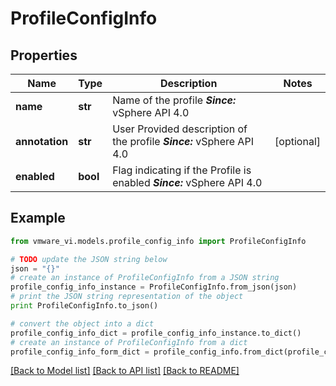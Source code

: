 # ProfileConfigInfo


## Properties
Name | Type | Description | Notes
------------ | ------------- | ------------- | -------------
**name** | **str** | Name of the profile  ***Since:*** vSphere API 4.0  | 
**annotation** | **str** | User Provided description of the profile  ***Since:*** vSphere API 4.0  | [optional] 
**enabled** | **bool** | Flag indicating if the Profile is enabled  ***Since:*** vSphere API 4.0  | 

## Example

```python
from vmware_vi.models.profile_config_info import ProfileConfigInfo

# TODO update the JSON string below
json = "{}"
# create an instance of ProfileConfigInfo from a JSON string
profile_config_info_instance = ProfileConfigInfo.from_json(json)
# print the JSON string representation of the object
print ProfileConfigInfo.to_json()

# convert the object into a dict
profile_config_info_dict = profile_config_info_instance.to_dict()
# create an instance of ProfileConfigInfo from a dict
profile_config_info_form_dict = profile_config_info.from_dict(profile_config_info_dict)
```
[[Back to Model list]](../README.md#documentation-for-models) [[Back to API list]](../README.md#documentation-for-api-endpoints) [[Back to README]](../README.md)


